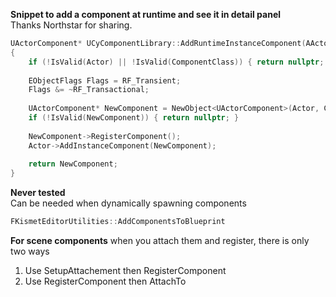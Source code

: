 **Snippet to add a component at runtime and see it in detail panel**
<br>Thanks Northstar for sharing.
```c++
UActorComponent* UCyComponentLibrary::AddRuntimeInstanceComponent(AActor* Actor, TSubclassOf<UActorComponent> ComponentClass) 
{
	if (!IsValid(Actor) || !IsValid(ComponentClass)) { return nullptr; }
	
	EObjectFlags Flags = RF_Transient;
	Flags &= ~RF_Transactional;
	
	UActorComponent* NewComponent = NewObject<UActorComponent>(Actor, ComponentClass, NAME_None, Flags);
	if (!IsValid(NewComponent)) { return nullptr; }
	
	NewComponent->RegisterComponent();
	Actor->AddInstanceComponent(NewComponent);
	
	return NewComponent;
}
```


**Never tested**
<br>Can be needed when dynamically spawning components
```c++
FKismetEditorUtilities::AddComponentsToBlueprint
```

**For scene components**
when you attach them and register, there is only two ways
1. Use SetupAttachement then RegisterComponent
2. Use RegisterComponent then AttachTo

